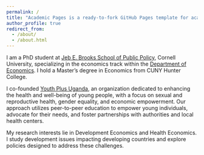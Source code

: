 ```yaml
---
permalink: /
title: "Academic Pages is a ready-to-fork GitHub Pages template for academic personal websites"
author_profile: true
redirect_from: 
  - /about/
  - /about.html
---
```



I am a PhD student at [Jeb E. Brooks School of Public Policy](https://publicpolicy.cornell.edu/), Cornell University, specializing in the economics track within the [Department of Economics](https://economics.cornell.edu/). I hold a Master’s degree in Economics from CUNY Hunter College.

I co-founded [Youth Plus Uganda](https://ypec.netlify.app/), an organization dedicated to enhancing the health and well-being of young people, with a focus on sexual and reproductive health, gender equality, and economic empowerment. Our approach utilizes peer-to-peer education to empower young individuals, advocate for their needs, and foster partnerships with authorities and local health centers.

My research interests lie in Development Economics and Health Economics. I study development issues impacting developing countries and explore policies designed to address these challenges.
